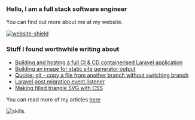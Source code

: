### Hello, I am a full stack software engineer

You can find out more about me at my website.

[![website-shield](https://img.shields.io/website?url=http%3A%2F%2Fac93.uk)](https://ac93.uk)

### Stuff I found worthwhile writing about

<!-- BLOG-POST-LIST:START -->
- [Building and hosting a full CI &amp; CD containerised Laravel application](https://ac93.uk/articles/building-and-hosting-a-full-ci-cd-containerised-laravel-application/)
- [Building an image for static site generator output](https://ac93.uk/articles/building-static-site-generator-image/)
- [Quckie: git - copy a file from another branch without switching branch](https://ac93.uk/articles/git-copy-file-from-another-branch-without-checkout/)
- [Laravel post migration event listener](https://ac93.uk/articles/laravel-post-migration-event-listener/)
- [Making filled triangle SVG with CSS](https://ac93.uk/articles/filled-svg-css-chevrons/)
<!-- BLOG-POST-LIST:END -->

You can read more of my articles [here](https://ac93.uk/articles)

![skills](https://static.ac93.uk/resume/skills.png)
